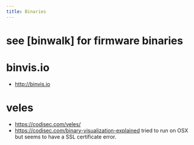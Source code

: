 ```yaml
---
title: Binaries
---
```


# see [binwalk] for firmware binaries
# binvis.io
* <http://binvis.io>

# veles
* <https://codisec.com/veles/>
* <https://codisec.com/binary-visualization-explained>
tried to run on OSX but seems to have a SSL certificate error.


